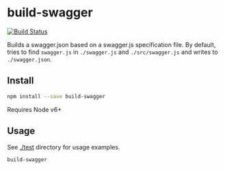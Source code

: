 # build-swagger

[![Build Status](https://travis-ci.org/blockai/build-swagger.svg?branch=master)](https://travis-ci.org/blockai/build-swagger)

Builds a swagger.json based on a swagger.js specification file. By
default, tries to find `swagger.js` in `./swagger.js` and
`./src/swagger.js` and writes to `./swagger.json`.

## Install

```bash
npm install --save build-swagger
```

Requires Node v6+

## Usage

See [./test](./test) directory for usage examples.

```bash
build-swagger
```